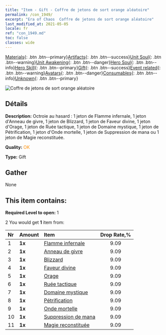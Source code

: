 ```yaml
---
title: "Item - Gift - Coffre de jetons de sort orange aléatoire"
permalink: /con_1949/
excerpt: "Era of Chaos  Coffre de jetons de sort orange aléatoire"
last_modified_at: 2021-05-05
locale: fr
ref: "con_1949.md"
toc: false
classes: wide
---
```

 [Materials](/ItemsFR/){: .btn .btn--primary}[Artifacts](/ItemsFR/Artifacts/){: .btn .btn--success}[Unit Soul](/ItemsFR/UnitSoul/){: .btn .btn--warning}[Unit Awakening](/ItemsFR/UnitAwakening/){: .btn .btn--danger}[Hero Soul](/ItemsFR/HeroSoul/){: .btn .btn--info}[Hero Skill](/ItemsFR/HeroSkill/){: .btn .btn--primary}[Gift](/ItemsFR/Gift/){: .btn .btn--success}[Event related](/ItemsFR/Events/){: .btn .btn--warning}[Avatars](/ItemsFR/Avatars/){: .btn .btn--danger}[Consumables](/ItemsFR/Consumables/){: .btn .btn--info}[Unknown](/ItemsFR/Unknown/){: .btn .btn--primary}

 ![Coffre de jetons de sort orange aléatoire](/images/t/i_7012.png)

## Détails
 **Description:** Octroie au hasard : 1 jeton de Flamme infernale, 1 jeton d'Anneau de givre, 1 jeton de Blizzard, 1 jeton de Faveur divine, 1 jeton d'Orage, 1 jeton de Ruée tactique, 1 jeton de Domaine mystique, 1 jeton de Pétrification, 1 jeton d'Onde mortelle, 1 jeton de Suppression de mana ou 1 jeton de Magie reconstituée.

 **Quality:** <span style="color: #FF8C00">OK</span>

 **Type:** Gift

## Gather

  None

## This item contains:

 **Required Level to open:** 1

 2 You would get **1** item  from:

  | Nr | Amount |     Item    | Drop Rate,% |
  |:---|:-------|:------------|:---------:|
  | 1 |  **1x** | [Flamme infernale](/ItemsFR/her_406/) | 9.09 | 
  | 2 |  **1x** | [Anneau de givre](/ItemsFR/her_421/) | 9.09 | 
  | 3 |  **1x** | [Blizzard](/ItemsFR/her_423/) | 9.09 | 
  | 4 |  **1x** | [Faveur divine](/ItemsFR/her_432/) | 9.09 | 
  | 5 |  **1x** | [Orage](/ItemsFR/her_445/) | 9.09 | 
  | 6 |  **1x** | [Ruée tactique](/ItemsFR/her_450/) | 9.09 | 
  | 7 |  **1x** | [Domaine mystique](/ItemsFR/her_470/) | 9.09 | 
  | 8 |  **1x** | [Pétrification](/ItemsFR/her_471/) | 9.09 | 
  | 9 |  **1x** | [Onde mortelle](/ItemsFR/her_456/) | 9.09 | 
  | 10 |  **1x** | [Suppression de mana](/ItemsFR/her_480/) | 9.09 | 
  | 11 |  **1x** | [Magie reconstituée](/ItemsFR/her_482/) | 9.09 | 
